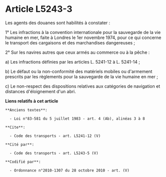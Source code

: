 # Article L5243-3

Les agents des douanes sont habilités à constater : 

1° Les infractions à la convention internationale pour la sauvegarde de la vie humaine en mer, faite à Londres le 1er
novembre 1974, pour ce qui concerne le transport des cargaisons et des marchandises dangereuses ; 

2° Sur les navires autres que ceux armés au commerce ou à la pêche : 

a) Les infractions définies par les articles L. 5241-12 à L. 5241-14 ; 

b) Le défaut ou la non-conformité des matériels mobiles ou d'armement prescrits par les règlements pour la sauvegarde de la
vie humaine en mer ; 

c) Le non-respect des dispositions relatives aux catégories de navigation et distances d'éloignement d'un abri.

**Liens relatifs à cet article**

	**Anciens textes**:

	  - Loi n°83-581 du 5 juillet 1983 - art. 4 (Ab), alinéas 3 à 8

	**Cite**:

	  - Code des transports - art. L5241-12 (V)

	**Cité par**:

	  - Code des transports - art. L5243-5 (V)

	**Codifié par**:

	  - Ordonnance n°2010-1307 du 28 octobre 2010 - art. (V)
